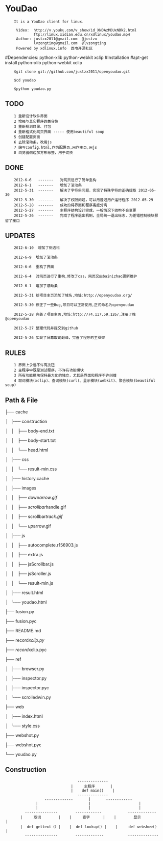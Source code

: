 # YouDao

        It is a YouDao client for linux.

         Video:  http://v.youku.com/v_show/id_XNDAzMDUxNDk2.html
                 ftp://linux.xidian.edu.cn/xdlinux/youdao.mp4
         Author: justzx2011@gmail.com  @justzx
                 lvzongting@gmail.com  @lvzongting
         Powered by xdlinux.info  西电开源社区 
        

#Dependencies:
        python-xlib python-webkit xclip
#Installation
        #apt-get install python-xlib python-webkit xclip
        
        $git clone git://github.com/justzx2011/openyoudao.git
         
        $cd youdao
        
        $python youdao.py
        
TODO
--------------
        1 重新设计软件界面
        2 增强与其它程序的兼容性
        3 重新规划目录、打包
        4 重新格式化网页界面 ----- 使用beautiful soup 
        5 创建配置页面
        6 去除滚动条，改用js
        7 编写config.html,作为配置页,用作主页,用js
        8 浏览器侧边加方形标签，用于切换
DONE
-----  
        2012-6-6   -------   对网页进行了简单重构
        2012-6-1   -------   增加了滚动条
        2012-5-31  -------   解决了字符串问题，实现了特殊字符的正确提取 2012-05-30 
        2012-5-30  -------   解决了权限问题，可以用普通用户运行程序 2012-05-29
        2012-5-28  -------   成功的将界面和程序高度分离
        2012-5-27  -------   主程序结构设计完成，一般情况下结构不会变更
        2012-5-26  -------   完成了程序退出机制，全局统一退出标志，为差错控制模块预留了接口
UPDATES
--------------
        2012-6-10  增加了侧边栏

        2012-6-9  增加了滚动条
        
        2012-6-6  重构了界面

        2012-6-4  对网页进行了重构,修改了css，网页交由bainizhao更新维护

        2012-6-1  增加了滚动条
        
        2012-5-31 给项目主页添加了域名,地址:http://openyoudao.org/    
    
        2012-5-30 修正了一些Bug,项目可以正常使用,正式命名为openyoudao

        2012-5-28 完善了项目主页,地址:http://74.117.59.126/,注册了推@openyoudao

        2012-5-27 整理代码并提交到github

        2012-5-26 实现了屏幕取词翻译，完善了程序的主框架
RULES
----
        1 界面上永远不许有按钮
        2 主程序中既是测试程序，不许有功能模块
        3 所有功能模块保持最大化的独立，尤其是界面和程序不许纠缠
        4 取词模块(xclip)、查词模块(curl)、显示模块(webkit)、聚合模块(beautiful soup)


Path & File
----
<p>├── cache

│   ├── construction

│   │   ├── body-end.txt

│   │   ├── body-start.txt

│   │   └── head.html

│   ├── css

│   │   └── result-min.css

│   ├── history.cache

│   ├── images

│   │   ├── down<em>arrow.gif

│   │   ├── scrollbar</em>handle.gif

│   │   ├── scrollbar<em>track.gif

│   │   └── up</em>arrow.gif

│   ├── js

│   │   ├── autocomplete.r156903.js

│   │   ├── extra.js

│   │   ├── jsScrollbar.js

│   │   ├── jsScroller.js

│   │   └── result-min.js

│   ├── result.html

│   └── youdao.html

├── fusion.py

├── fusion.pyc

├── README.md

├── record<em>xclip.py

├── record</em>xclip.pyc

├── ref

│   ├── browser.py

│   ├── inspector.py

│   ├── inspector.pyc

│   └── scrolledwin.py

├── web

│   ├── index.html

│   └── style.css

├── webshot.py

├── webshot.pyc

└── youdao.py</p>

Construction
----
        
                                     --------------
                                  |     主程序       |
                                  |    def main()    |
                                     --------------
                      -------------       |       ------------
                  |                       |                      |
                  |                       |                      |
             ---------------        ------------            -------------
           |     取词        |    |     查字      |    |        显示        |
           |  def gettext（）|    |  def lookup() |    |     def webshow()  |
             ---------------        -------------           --------------
